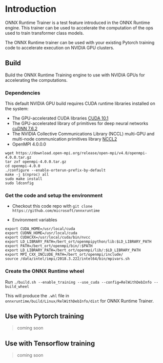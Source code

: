 # Introduction

ONNX Runtime Trainer is a test feature introduced in the ONNX Runtime engine. This trainer can be used to accelerate the computation of the ops used to train transformer class models.

The ONNX Runtime trainer can be used with your existing Pytorch training code to accelerate execution on NVIDIA GPU clusters.

## Build

Build the ONNX Runtime Training engine to use with NVIDIA GPUs for accelerating the computations.

### Dependencies

This default NVIDIA GPU build requires CUDA runtime libraries installed on the system:

* The GPU-accelerated CUDA libraries [CUDA 10.1](https://developer.nvidia.com/cuda-downloads?target_os=Linux&target_arch=x86_64&target_distro=Ubuntu&target_version=1604&target_type=debnetwork)
* The GPU-accelerated library of primitives for deep neural networks [cuDNN 7.6.2](https://docs.nvidia.com/deeplearning/sdk/cudnn-install/index.html#install-linux)
* The NVIDIA Collective Communications Library (NCCL) multi-GPU and multi-node communication primitives library [NCCL2](https://docs.nvidia.com/deeplearning/sdk/nccl-install-guide/index.html)
* OpenMPI 4.0.0.0
```
wget https://download.open-mpi.org/release/open-mpi/v4.0/openmpi-4.0.0.tar.gz
tar zxf openmpi-4.0.0.tar.gz
cd openmpi-4.0.0
./configure --enable-orterun-prefix-by-default
make -j $(nproc) all
sudo make install
sudo ldconfig
```

### Get the code and setup the environment

* Checkout this code repo with `git clone https://github.com/microsoft/onnxruntime`

* Environment variables

```
export CUDA_HOME=/usr/local/cuda
export CUDNN_HOME=/usr/local/cuda
export CUDACXX=/usr/local/cuda/bin/nvcc
export LD_LIBRARY_PATH=/bert_ort/openmpipython/lib:$LD_LIBRARY_PATH
export PATH=/bert_ort/openmpi/bin/:$PATH
export LD_LIBRARY_PATH=/bert_ort/openmpi/lib/:$LD_LIBRARY_PATH
export MPI_CXX_INCLUDE_PATH=/bert_ort/openmpi/include/
source /data/intel/impi/2018.3.222/intel64/bin/mpivars.sh
```

### Create the ONNX Runtime wheel

Run `./build.sh --enable_training --use_cuda --config=RelWithDebInfo --build_wheel`

This will produce the `.whl` file in `onnxruntime/build/Linux/RelWithDebInfo/dist` for ONNX Runtime Trainer.

## Use with Pytorch training

> coming soon

## Use with Tensorflow training

> coming soon